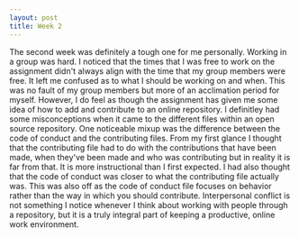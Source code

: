 ```yaml
---
layout: post
title: Week 2
---
```



The second week was definitely a tough one for me personally. Working in a group was hard. I noticed that the times that I was free to work on the assignment didn't always align with the time that my group members were free. It left me confused as to what I should be working on and when. This was no fault of my group members but more of an acclimation period for myself. However, I do feel as though the assignment has given me some idea of how to add and contribute to an online repository. I definitley had some misconceptions when it came to the different files within an open source repository. One noticeable mixup was the difference between the code of conduct and the contributing files. From my first glance I thought that the contributing file had to do with the contributions that have been made, when they've been made and who was contributing but in reality it is far from that. It is more instructional than I first expected. I had also thought that the code of conduct was closer to what the contributing file actually was. This was also off as the code of conduct file focuses on behavior rather than the way in which you should contribute. Interpersonal conflict is not something I notice whenever I think about working with people through a repository, but it is a truly integral part of keeping a productive, online work environment. 

